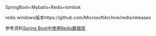 
SpringBoot+Mybatis+Redis+lombok

redis windows版本https://github.com/MicrosoftArchive/redis/releases

参考资料[Spring Boot中使用Redis数据库](http://blog.didispace.com/springbootredis/)
